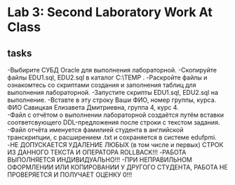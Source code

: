 # Lab 3: Second Laboratory Work At Class
## tasks
 -Выбирите СУБД Oracle для выполнения лабораторной. 
 -Скопируйте файлы  EDU1.sql, EDU2.sql в каталог C:\TEMP .
 -Раскройте файлы и ознакомтесь со скриптами создания и заполнения таблиц для выполнения лабораторной.
 -Запустите скрипты EDU1.sql, EDU2.sql на выполнение.
 -Вставте в эту строку Ваши ФИО, номер группы, курса. ФИО Савицкая Елизавета Дмитриевна, группа 4, курс 4.      
 -Файл с отчётом о выполнении лабораторной создаётся путём вставки соответсвующего DDL-предложения после строки с текстом задания. 
 -Файл отчёта именуется фамилией студента в английской транскрипции, с расширением .txt и сохраняется в системе edufpmi.
 -НЕ ДОПУСКАЕТСЯ УДАЛЕНИЕ ЛЮБЫХ (в том числе и первых) СТРОК ИЗ ДАННОГО ТЕКСТА И ОПЕРАТОРА ROLLBACK!!!
 -РАБОТА ВЫПОЛНЯЕТСЯ ИНДИВИДУАЛЬНО!!!
 -ПРИ НЕПРАВИЛЬНОМ ОФОРМЛЕНИИ ИЛИ КОПИРОВАНИИ У ДРУГОГО СТУДЕНТА, РАБОТА НЕ ПРОВЕРЯЕТСЯ И ПОЛУЧАЕТ ОЦЕНКУ 0!!!
